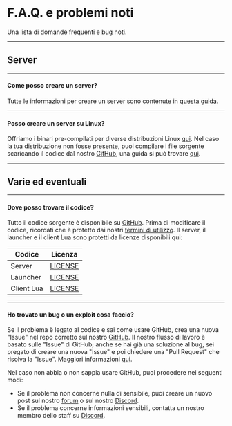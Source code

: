 # F.A.Q. e problemi noti
Una lista di domande frequenti e bug noti.

---
## **Server**

---
#### **Come posso creare un server?**

Tutte le informazioni per creare un server sono contenute in [questa guida](https://docs.beammp.com/it/server/create-a-server/).

---
#### **Posso creare un server su Linux?**

Offriamo i binari pre-compilati per diverse distribuzioni Linux [qui](https://github.com/BeamMP/BeamMP-Server/releases/latest). Nel caso la tua distribuzione non fosse presente, puoi compilare i file sorgente scaricando il codice dal nostro [GitHub](https://github.com/BeamMP/BeamMP-Server), una guida si può trovare [qui](https://github.com/BeamMP/BeamMP-Server#build-instructions).

---
## **Varie ed eventuali**

---
#### **Dove posso trovare il codice?**
Tutto il codice sorgente è disponibile su [GitHub](https://github.com/BeamMP).
Prima di modificare il codice, ricordati che è protetto dai nostri [termini di utilizzo](https://forum.beammp.com/t/terms-of-use-v1-0/43).
Il server, il launcher e il client Lua sono protetti da licenze disponibili qui:

| Codice     | Licenza                                                                    |
|------------|:--------------------------------------------------------------------------:|
| Server     | [LICENSE](https://github.com/BeamMP/BeamMP-Server/blob/master/LICENSE)     |
| Launcher   | [LICENSE](https://github.com/BeamMP/BeamMP-Launcher/blob/master/README.md) |
| Client Lua | [LICENSE](https://github.com/BeamMP/BeamMP/blob/development/LICENSE.md)    |

---
#### **Ho trovato un bug o un exploit cosa faccio?**

Se il problema è legato al codice e sai come usare GitHub, crea una nuova "Issue" nel repo corretto sul nostro [GitHub](https://github.com/BeamMP). Il nostro flusso di lavoro è basato sulle "Issue" di GitHub; anche se hai già una soluzione al bug, sei pregato di creare una nuova "Issue" e poi chiedere una "Pull Request" che risolva la "Issue". Maggiori informazioni [qui](https://github.com/BeamMP/BeamMP/blob/development/CONTRIBUTING.md).

Nel caso non abbia o non sappia usare GitHub, puoi procedere nei seguenti modi:
- Se il problema non concerne nulla di sensibile, puoi creare un nuovo post sul nostro [forum](https://forum.beammp.com) o sul nostro [Discord](https://discord.gg/beammp).
- Se il problema concerne informazioni sensibili, contatta un nostro membro dello staff su [Discord](https://discord.gg/beammp).